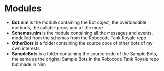 # Modules
- **Bot.nim** is the module containing the Bot object, the overloadable methods, the callable procs and a little more
- **Schemas.nim** is the module containing all the messages and events, modelled from the schemas from the Robocode Tank Royale repo
- **OtherBots** is a folder containing the source code of other bots of my own interests
- **SampleBots** is a folder containing the source code of the Sample Bots, the same as the original Sample Bots in the Robocode Tank Royale repo but made in Nim
